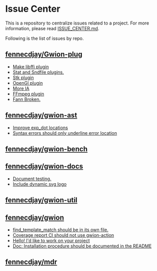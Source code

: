 # Issue Center

This is a repository to centralize issues related to a project.
For more information, please read [ISSUE_CENTER.md](ISSUE_CENTER.md).  

Following is the list of issues by repo.  

## [fennecdjay/Gwion-plug](https://github.com/fennecdjay/Gwion-plug)

 * [Make libffi plugin](https://github.com/fennecdjay/Gwion-plug/issues/9) 
 * [Stat and Sndfile plugins.](https://github.com/fennecdjay/Gwion-plug/issues/6) 
 * [Stk plugin](https://github.com/fennecdjay/Gwion-plug/issues/5) 
 * [OpenGl plugin](https://github.com/fennecdjay/Gwion-plug/issues/4) 
 * [More IA](https://github.com/fennecdjay/Gwion-plug/issues/3) 
 * [FFmpeg plugin](https://github.com/fennecdjay/Gwion-plug/issues/2) 
 * [Fann Broken.](https://github.com/fennecdjay/Gwion-plug/issues/1) 
## [fennecdjay/gwion-ast](https://github.com/fennecdjay/gwion-ast)

 * [Improve exp_dot locations](https://github.com/fennecdjay/gwion-ast/issues/8) 
 * [Syntax errors should only underline error location](https://github.com/fennecdjay/gwion-ast/issues/5) 
## [fennecdjay/gwion-bench](https://github.com/fennecdjay/gwion-bench)


## [fennecdjay/gwion-docs](https://github.com/fennecdjay/gwion-docs)

 * [Document testing.](https://github.com/fennecdjay/gwion-docs/issues/11) 
 * [Include dynamic svg logo](https://github.com/fennecdjay/gwion-docs/issues/10) 
## [fennecdjay/gwion-util](https://github.com/fennecdjay/gwion-util)


## [fennecdjay/gwion](https://github.com/fennecdjay/gwion)

 * [find_template_match should be in its own file.](https://github.com/fennecdjay/Gwion/issues/192) 
 * [Coverage report CI should not use gwion-action](https://github.com/fennecdjay/Gwion/issues/184) 
 * [Hello! I'd like to work on your project](https://github.com/fennecdjay/Gwion/issues/180) 
 * [Doc: Installation procedure should be documented in the README](https://github.com/fennecdjay/Gwion/issues/179) 
## [fennecdjay/mdr](https://github.com/fennecdjay/mdr)
